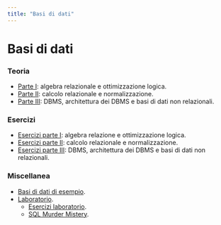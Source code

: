 ```yaml
---
title: "Basi di dati"
---
```


# Basi di dati

### Teoria

- [Parte I](db_part1.md): algebra relazionale e ottimizzazione logica.
- [Parte II](db_part2.md): calcolo relazionale e normalizzazione.
- [Parte III](db_part3.md): DBMS, architettura dei DBMS e basi di dati non relazionali.

### Esercizi

- [Esercizi parte I](db_es_part1.md): algebra relazione e ottimizzazione logica.
- [Esercizi parte II](db_es_part2.md): calcolo relazionale e normalizzazione.
- [Esercizi parte III](db_es_part3.md): DBMS, architettura dei DBMS e basi di dati non relazionali.

### Miscellanea

- [Basi di dati di esempio](db_example_dbs.md).
- [Laboratorio](db_lab.md).
    - [Esercizi laboratorio](db_es_lab.md).
    - [SQL Murder Mistery](db_sql_muder_mistery.md).
